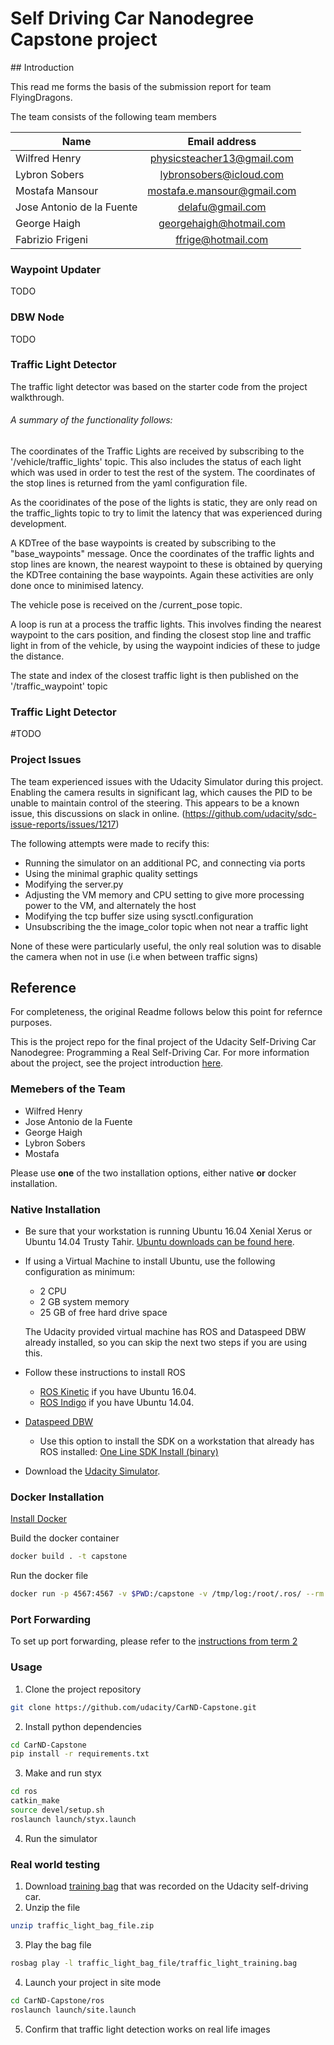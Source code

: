 # Self Driving Car Nanodegree Capstone project

## Introduction

This read me forms the basis of the submission report for team FlyingDragons.

The team consists of the following team members

| Name | Email address |
| ------------- |:-------------:|
| Wilfred Henry| physicsteacher13@gmail.com  |
| Lybron Sobers|	lybronsobers@icloud.com|
| Mostafa Mansour | mostafa.e.mansour@gmail.com|
| Jose Antonio de la Fuente| delafu@gmail.com|
| George Haigh|	georgehaigh@hotmail.com |
| Fabrizio Frigeni| ffrige@hotmail.com   |


### Waypoint Updater

TODO

### DBW Node

TODO

### Traffic Light Detector

The traffic light detector was based on the starter code from the project walkthrough.

###### A summary of the functionality follows:

The coordinates of the Traffic Lights are received by subscribing to the '/vehicle/traffic_lights' topic. This also includes the status of each light which was used in order to test the rest of the system.
The coordinates of the stop lines is returned from the yaml configuration file.

As the cooridinates of the pose of the lights is static, they are only read on the traffic_lights topic to try to limit the latency that was experienced during development.

A KDTree of the base waypoints is created by subscribing to the "base_waypoints" message.
Once the coordinates of the traffic lights and stop lines are known, the nearest waypoint to these is obtained by querying the KDTree containing the base waypoints.
Again these activities are only done once to minimised latency.

The vehicle pose is received on the /current_pose topic.

A loop is run at a process the traffic lights.
This involves finding the nearest waypoint to the cars position, and finding the closest stop line and traffic light in from of the vehicle, by using the waypoint indicies of these to judge the distance.

The state and index of the closest traffic light is then published on the '/traffic_waypoint' topic

### Traffic Light Detector

#TODO


### Project Issues

The team experienced issues with the Udacity Simulator during this project. Enabling the camera results in significant lag, which causes the PID to be unable to maintain control of the steering.
This appears to be a known issue, this discussions on slack in online.
(https://github.com/udacity/sdc-issue-reports/issues/1217)

The following attempts were made to recify this:
- Running the simulator on an additional PC, and connecting via ports
- Using the minimal graphic quality settings
- Modifying the server.py
- Adjusting the VM memory and CPU setting to give more processing power to the VM, and alternately the host
- Modifying the tcp buffer size using sysctl.configuration
- Unsubscribing the the image_color topic when not near a traffic light

None of these were particularly useful, the only real solution was to disable the camera when not in use (i.e when between traffic signs)

## Reference

For completeness, the original Readme follows below this point for refernce purposes.


This is the project repo for the final project of the Udacity Self-Driving Car Nanodegree: Programming a Real Self-Driving Car. For more information about the project, see the project introduction [here](https://classroom.udacity.com/nanodegrees/nd013/parts/6047fe34-d93c-4f50-8336-b70ef10cb4b2/modules/e1a23b06-329a-4684-a717-ad476f0d8dff/lessons/462c933d-9f24-42d3-8bdc-a08a5fc866e4/concepts/5ab4b122-83e6-436d-850f-9f4d26627fd9).

### Memebers of the Team 

* Wilfred Henry
* Jose Antonio de la Fuente
* George Haigh
* Lybron Sobers
* Mostafa



Please use **one** of the two installation options, either native **or** docker installation.

### Native Installation

* Be sure that your workstation is running Ubuntu 16.04 Xenial Xerus or Ubuntu 14.04 Trusty Tahir. [Ubuntu downloads can be found here](https://www.ubuntu.com/download/desktop).
* If using a Virtual Machine to install Ubuntu, use the following configuration as minimum:
  * 2 CPU
  * 2 GB system memory
  * 25 GB of free hard drive space

  The Udacity provided virtual machine has ROS and Dataspeed DBW already installed, so you can skip the next two steps if you are using this.

* Follow these instructions to install ROS
  * [ROS Kinetic](http://wiki.ros.org/kinetic/Installation/Ubuntu) if you have Ubuntu 16.04.
  * [ROS Indigo](http://wiki.ros.org/indigo/Installation/Ubuntu) if you have Ubuntu 14.04.
* [Dataspeed DBW](https://bitbucket.org/DataspeedInc/dbw_mkz_ros)
  * Use this option to install the SDK on a workstation that already has ROS installed: [One Line SDK Install (binary)](https://bitbucket.org/DataspeedInc/dbw_mkz_ros/src/81e63fcc335d7b64139d7482017d6a97b405e250/ROS_SETUP.md?fileviewer=file-view-default)
* Download the [Udacity Simulator](https://github.com/udacity/CarND-Capstone/releases).

### Docker Installation
[Install Docker](https://docs.docker.com/engine/installation/)

Build the docker container
```bash
docker build . -t capstone
```

Run the docker file
```bash
docker run -p 4567:4567 -v $PWD:/capstone -v /tmp/log:/root/.ros/ --rm -it capstone
```

### Port Forwarding
To set up port forwarding, please refer to the [instructions from term 2](https://classroom.udacity.com/nanodegrees/nd013/parts/40f38239-66b6-46ec-ae68-03afd8a601c8/modules/0949fca6-b379-42af-a919-ee50aa304e6a/lessons/f758c44c-5e40-4e01-93b5-1a82aa4e044f/concepts/16cf4a78-4fc7-49e1-8621-3450ca938b77)

### Usage

1. Clone the project repository
```bash
git clone https://github.com/udacity/CarND-Capstone.git
```

2. Install python dependencies
```bash
cd CarND-Capstone
pip install -r requirements.txt
```
3. Make and run styx
```bash
cd ros
catkin_make
source devel/setup.sh
roslaunch launch/styx.launch
```
4. Run the simulator

### Real world testing
1. Download [training bag](https://s3-us-west-1.amazonaws.com/udacity-selfdrivingcar/traffic_light_bag_file.zip) that was recorded on the Udacity self-driving car.
2. Unzip the file
```bash
unzip traffic_light_bag_file.zip
```
3. Play the bag file
```bash
rosbag play -l traffic_light_bag_file/traffic_light_training.bag
```
4. Launch your project in site mode
```bash
cd CarND-Capstone/ros
roslaunch launch/site.launch
```
5. Confirm that traffic light detection works on real life images
